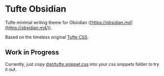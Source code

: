 # Tufte Obsidian
Tufte minimal writing theme for Obsidian ([https://obsidian.md](https://obsidian.md/)).


Based on the timeless original [Tufte CSS](https://edwardtufte.github.io/tufte-css/).

## Work in Progress

Currently, just copy [dist/tufte.snippet.css](dist/tufte.snippet.css) into your css snippets folder to try it out.
